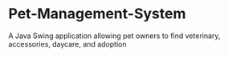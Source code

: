# Pet-Management-System
A Java Swing application allowing pet owners to find veterinary, accessories, daycare, and adoption
